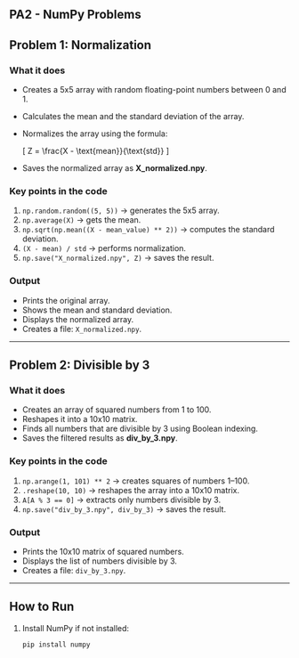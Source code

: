## PA2 - NumPy Problems  

## Problem 1: Normalization  

### What it does  
- Creates a 5x5 array with random floating-point numbers between 0 and 1.  
- Calculates the mean and the standard deviation of the array.  
- Normalizes the array using the formula:  

  \[
  Z = \frac{X - \text{mean}}{\text{std}}
  \]  

- Saves the normalized array as **X_normalized.npy**.  

### Key points in the code  
1. `np.random.random((5, 5))` → generates the 5x5 array.  
2. `np.average(X)` → gets the mean.  
3. `np.sqrt(np.mean((X - mean_value) ** 2))` → computes the standard deviation.  
4. `(X - mean) / std` → performs normalization.  
5. `np.save("X_normalized.npy", Z)` → saves the result.  

### Output  
- Prints the original array.  
- Shows the mean and standard deviation.  
- Displays the normalized array.  
- Creates a file: `X_normalized.npy`.  

---

## Problem 2: Divisible by 3  

### What it does  
- Creates an array of squared numbers from 1 to 100.  
- Reshapes it into a 10x10 matrix.  
- Finds all numbers that are divisible by 3 using Boolean indexing.  
- Saves the filtered results as **div_by_3.npy**.  

### Key points in the code  
1. `np.arange(1, 101) ** 2` → creates squares of numbers 1–100.  
2. `.reshape(10, 10)` → reshapes the array into a 10x10 matrix.  
3. `A[A % 3 == 0]` → extracts only numbers divisible by 3.  
4. `np.save("div_by_3.npy", div_by_3)` → saves the result.  

### Output  
- Prints the 10x10 matrix of squared numbers.  
- Displays the list of numbers divisible by 3.  
- Creates a file: `div_by_3.npy`.  

---

## How to Run  

1. Install NumPy if not installed:  
   ```bash
   pip install numpy

